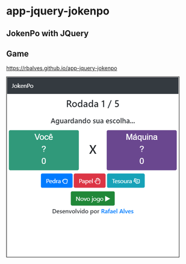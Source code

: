 # app-jquery-jokenpo

## JokenPo with JQuery

## Game
https://rbalves.github.io/app-jquery-jokenpo

![Alt text](/screenshot.png "JokenPo")